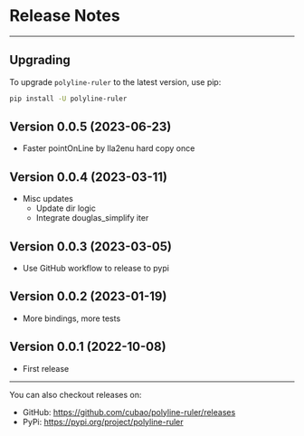 # Release Notes

---

## Upgrading

To upgrade `polyline-ruler` to the latest version, use pip:

```bash
pip install -U polyline-ruler
```

## Version 0.0.5 (2023-06-23)

*   Faster pointOnLine by lla2enu hard copy once

## Version 0.0.4 (2023-03-11)

*   Misc updates
    *   Update dir logic
    *   Integrate douglas_simplify iter

## Version 0.0.3 (2023-03-05)

*   Use GitHub workflow to release to pypi

## Version 0.0.2 (2023-01-19)

*   More bindings, more tests

## Version 0.0.1 (2022-10-08)

*   First release

---

You can also checkout releases on:

-   GitHub: <https://github.com/cubao/polyline-ruler/releases>
-   PyPi: <https://pypi.org/project/polyline-ruler>
